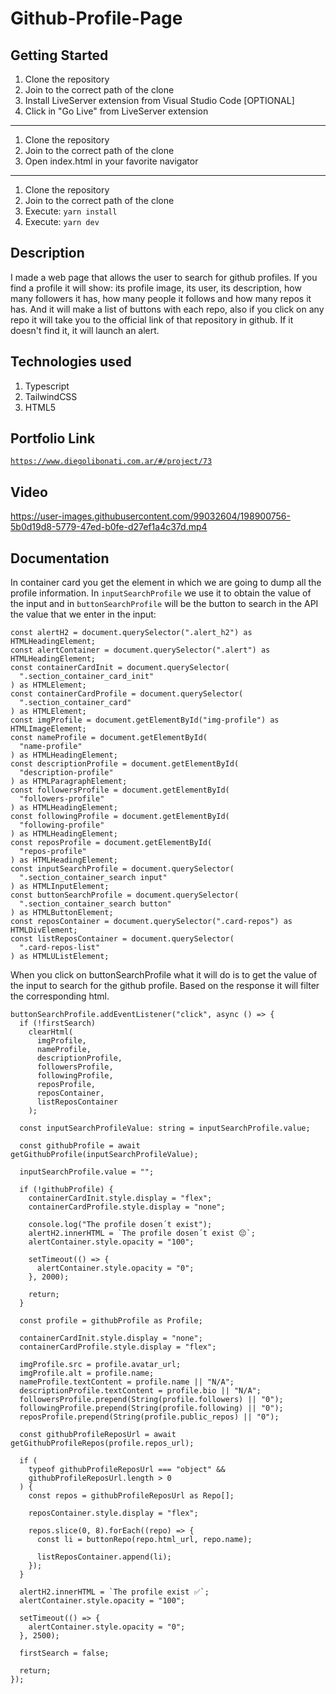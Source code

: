 # Github-Profile-Page

## Getting Started

1. Clone the repository
2. Join to the correct path of the clone
3. Install LiveServer extension from Visual Studio Code [OPTIONAL]
4. Click in "Go Live" from LiveServer extension

---

1. Clone the repository
2. Join to the correct path of the clone
3. Open index.html in your favorite navigator

---

1. Clone the repository
2. Join to the correct path of the clone
3. Execute: `yarn install`
4. Execute: `yarn dev`

## Description

I made a web page that allows the user to search for github profiles. If you find a profile it will show: its profile image, its user, its description, how many followers it has, how many people it follows and how many repos it has. And it will make a list of buttons with each repo, also if you click on any repo it will take you to the official link of that repository in github. If it doesn't find it, it will launch an alert.

## Technologies used

1. Typescript
2. TailwindCSS
3. HTML5

## Portfolio Link

[`https://www.diegolibonati.com.ar/#/project/73`](https://www.diegolibonati.com.ar/#/project/73)

## Video

https://user-images.githubusercontent.com/99032604/198900756-5b0d19d8-5779-47ed-b0fe-d27ef1a4c37d.mp4

## Documentation

In container card you get the element in which we are going to dump all the profile information. In `inputSearchProfile` we use it to obtain the value of the input and in `buttonSearchProfile` will be the button to search in the API the value that we enter in the input:

```
const alertH2 = document.querySelector(".alert_h2") as HTMLHeadingElement;
const alertContainer = document.querySelector(".alert") as HTMLHeadingElement;
const containerCardInit = document.querySelector(
  ".section_container_card_init"
) as HTMLElement;
const containerCardProfile = document.querySelector(
  ".section_container_card"
) as HTMLElement;
const imgProfile = document.getElementById("img-profile") as HTMLImageElement;
const nameProfile = document.getElementById(
  "name-profile"
) as HTMLHeadingElement;
const descriptionProfile = document.getElementById(
  "description-profile"
) as HTMLParagraphElement;
const followersProfile = document.getElementById(
  "followers-profile"
) as HTMLHeadingElement;
const followingProfile = document.getElementById(
  "following-profile"
) as HTMLHeadingElement;
const reposProfile = document.getElementById(
  "repos-profile"
) as HTMLHeadingElement;
const inputSearchProfile = document.querySelector(
  ".section_container_search input"
) as HTMLInputElement;
const buttonSearchProfile = document.querySelector(
  ".section_container_search button"
) as HTMLButtonElement;
const reposContainer = document.querySelector(".card-repos") as HTMLDivElement;
const listReposContainer = document.querySelector(
  ".card-repos-list"
) as HTMLUListElement;
```

When you click on buttonSearchProfile what it will do is to get the value of the input to search for the github profile. Based on the response it will filter the corresponding html.

```
buttonSearchProfile.addEventListener("click", async () => {
  if (!firstSearch)
    clearHtml(
      imgProfile,
      nameProfile,
      descriptionProfile,
      followersProfile,
      followingProfile,
      reposProfile,
      reposContainer,
      listReposContainer
    );

  const inputSearchProfileValue: string = inputSearchProfile.value;

  const githubProfile = await getGithubProfile(inputSearchProfileValue);

  inputSearchProfile.value = "";

  if (!githubProfile) {
    containerCardInit.style.display = "flex";
    containerCardProfile.style.display = "none";

    console.log("The profile dosen´t exist");
    alertH2.innerHTML = `The profile dosen´t exist 😔`;
    alertContainer.style.opacity = "100";

    setTimeout(() => {
      alertContainer.style.opacity = "0";
    }, 2000);

    return;
  }

  const profile = githubProfile as Profile;

  containerCardInit.style.display = "none";
  containerCardProfile.style.display = "flex";

  imgProfile.src = profile.avatar_url;
  imgProfile.alt = profile.name;
  nameProfile.textContent = profile.name || "N/A";
  descriptionProfile.textContent = profile.bio || "N/A";
  followersProfile.prepend(String(profile.followers) || "0");
  followingProfile.prepend(String(profile.following) || "0");
  reposProfile.prepend(String(profile.public_repos) || "0");

  const githubProfileReposUrl = await getGithubProfileRepos(profile.repos_url);

  if (
    typeof githubProfileReposUrl === "object" &&
    githubProfileReposUrl.length > 0
  ) {
    const repos = githubProfileReposUrl as Repo[];

    reposContainer.style.display = "flex";

    repos.slice(0, 8).forEach((repo) => {
      const li = buttonRepo(repo.html_url, repo.name);

      listReposContainer.append(li);
    });
  }

  alertH2.innerHTML = `The profile exist ✅`;
  alertContainer.style.opacity = "100";

  setTimeout(() => {
    alertContainer.style.opacity = "0";
  }, 2500);

  firstSearch = false;

  return;
});
```
